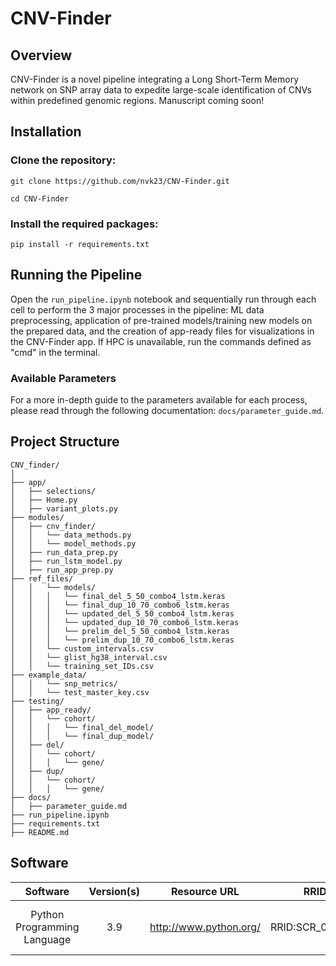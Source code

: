 # CNV-Finder
 
## Overview
CNV-Finder is a novel pipeline integrating a Long Short-Term Memory network on SNP array data to expedite large-scale identification of CNVs within predefined genomic regions. Manuscript coming soon!

## Installation
### Clone the repository:

````
git clone https://github.com/nvk23/CNV-Finder.git

cd CNV-Finder
````

### Install the required packages:

````
pip install -r requirements.txt
````

## Running the Pipeline
Open the `run_pipeline.ipynb` notebook and sequentially run through each cell to perform the 3 major processes in the pipeline: ML data preprocessing, application of pre-trained models/training new models on the prepared data, and the creation of app-ready files for visualizations in the CNV-Finder app. If HPC is unavailable, run the commands defined as "cmd" in the terminal. 

### Available Parameters
For a more in-depth guide to the parameters available for each process, please read through the following documentation: `docs/parameter_guide.md`. 

## Project Structure
```
CNV_finder/
│
├── app/
│   ├── selections/
│   ├── Home.py
│   ├── variant_plots.py
├── modules/
│   ├── cnv_finder/
│   │   └── data_methods.py
│   │   └── model_methods.py
│   ├── run_data_prep.py
│   ├── run_lstm_model.py
│   ├── run_app_prep.py
├── ref_files/
│   │   └── models/
│   │   │   └── final_del_5_50_combo4_lstm.keras
│   │   │   └── final_dup_10_70_combo6_lstm.keras
│   │   │   └── updated_del_5_50_combo4_lstm.keras
│   │   │   └── updated_dup_10_70_combo6_lstm.keras
│   │   │   └── prelim_del_5_50_combo4_lstm.keras
│   │   │   └── prelim_dup_10_70_combo6_lstm.keras
│   │   └── custom_intervals.csv
│   │   └── glist_hg38_interval.csv
│   │   └── training_set_IDs.csv
├── example_data/
│   │   └── snp_metrics/
│   │   └── test_master_key.csv
├── testing/
│   ├── app_ready/
│   │   └── cohort/
│   │   │   └── final_del_model/
│   │   │   └── final_dup_model/
│   ├── del/
│   │   └── cohort/
│   │   │   └── gene/
│   ├── dup/
│   │   └── cohort/
│   │   │   └── gene/
├── docs/
│   ├── parameter_guide.md
├── run_pipeline.ipynb
├── requirements.txt
├── README.md
```

## Software
|               Software              |      Version(s)     |                       Resource URL                       |       RRID      |                                               Notes                                               |
|:-----------------------------------:|:-------------------:|:--------------------------------------------------------:|:---------------:|:-------------------------------------------------------------------------------------------------:|
|               Python Programming Language              |      3.9     |        http://www.python.org/        | RRID:SCR_008394 |                Refer to requirements.txt for necessary packages                |